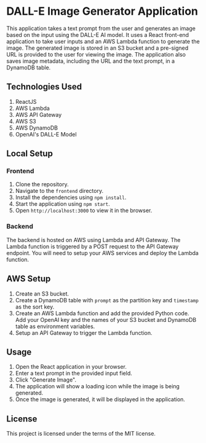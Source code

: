 # DALL-E Image Generator Application

This application takes a text prompt from the user and generates an image based on the input using the DALL-E AI model. It uses a React front-end application to take user inputs and an AWS Lambda function to generate the image. The generated image is stored in an S3 bucket and a pre-signed URL is provided to the user for viewing the image. The application also saves image metadata, including the URL and the text prompt, in a DynamoDB table.

## Technologies Used

1. ReactJS
2. AWS Lambda
3. AWS API Gateway
4. AWS S3
5. AWS DynamoDB
6. OpenAI's DALL-E Model

## Local Setup

### Frontend

1. Clone the repository.
2. Navigate to the `frontend` directory.
3. Install the dependencies using `npm install`.
4. Start the application using `npm start`.
5. Open `http://localhost:3000` to view it in the browser.

### Backend

The backend is hosted on AWS using Lambda and API Gateway. The Lambda function is triggered by a POST request to the API Gateway endpoint. You will need to setup your AWS services and deploy the Lambda function.

## AWS Setup

1. Create an S3 bucket.
2. Create a DynamoDB table with `prompt` as the partition key and `timestamp` as the sort key.
3. Create an AWS Lambda function and add the provided Python code. Add your OpenAI key and the names of your S3 bucket and DynamoDB table as environment variables.
4. Setup an API Gateway to trigger the Lambda function.

## Usage

1. Open the React application in your browser.
2. Enter a text prompt in the provided input field.
3. Click "Generate Image".
4. The application will show a loading icon while the image is being generated.
5. Once the image is generated, it will be displayed in the application.

## License

This project is licensed under the terms of the MIT license.

